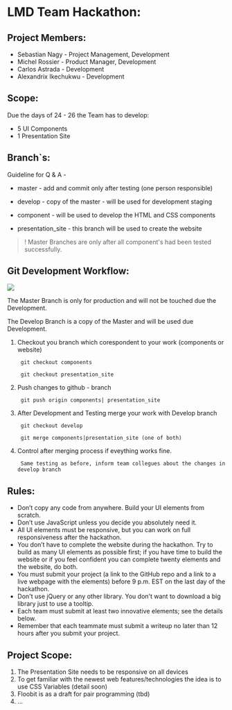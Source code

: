 # LMD Team Hackathon:
## Project Members:
* Sebastian Nagy - Project Management, Development
* Michel Rossier - Product Manager, Development
* Carlos Astrada - Development
* Alexandrix Ikechukwu - Development

## Scope:
Due the days of 24 - 26 the Team has to develop:

* 5 UI Components
* 1 Presentation Site

## Branch`s:

Guideline for Q & A -

* master - add and commit only after testing (one person responsible)
* develop - copy of the master - will be used for development staging

* component -  will be used to develop the HTML  and CSS components
* presentation_site - this branch will be used to create the website

> ! Master Branches are only after all component's had been tested successfully.

## Git Development Workflow:

![](http://i.imgur.com/fi7Nqeq.jpg)

The Master Branch is only for production and will not be touched due the Development.

The Develop Branch is a copy of the Master and will be used due Development.

1. Checkout you branch which corespondent to your work (components or website)
    
        git checkout components

        git checkout presentation_site


2. Push changes to github - branch

        git push origin components| presentation_site        
        
3. After Development and Testing  merge your work with Develop branch
       
        git checkout develop

        git merge components|presentation_site (one of both)
       
4. Control after merging process if eveything works fine.
        
        Same testing as before, inform team collegues about the changes in develop branch



## Rules:

* Don’t copy any code from anywhere. Build your UI elements from scratch.
* Don’t use JavaScript unless you decide you absolutely need it.
* All UI elements must be responsive, but you can work on full responsiveness after the hackathon.
* You don’t have to complete the website during the hackathon. Try to build as many UI elements as possible first; if you have time to build the website or if you feel confident you can complete twenty elements and the website, do both.
* You must submit your project (a link to the GitHub repo and a link to a live webpage with the elements) before 9 p.m. EST on the last day of the hackathon.
* Don't use jQuery or any other library. You don't want to download a big library just to use a tooltip.
* Each team must submit at least two innovative elements; see the details below.
* Remember that each teammate must submit a writeup no later than 12 hours after you submit your project.

## Project Scope:

1. The Presentation Site needs to be responsive on all devices
2. To get familiar with the newest web features/technologies the idea is to use CSS Variables (detail soon)
3. Floobit is as a draft for pair programming (tbd)
4. ...

